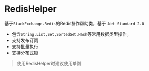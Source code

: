 # RedisHelper
基于`StackExchange.Redis`的Redis操作帮助类，基于`.Net Standard 2.0`

* 包含`String,List,Set,SortedSet,Hash`等常用数据类型操作。
* 支持发布订阅
* 支持批量执行
* 支持分布式锁

> 使用RedisHelper时建议使用单例